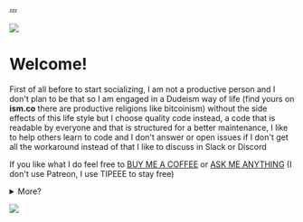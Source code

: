 💤

<a href="https://nazimboudeffa.livejournal.com/tag/github">
  <img align="center" src="https://github-readme-stats.vercel.app/api/top-langs/?username=nazimboudeffa&title_color=ffffff&text_color=c9cacc&icon_color=2bbc8a&bg_color=1d1f21" />
</a>

# Welcome!

<p> First of all before to start socializing, I am not a productive person and  I don't plan to be that so I am engaged in a Dudeism way of life (find yours on <b>ism.co</b> there are productive religions like bitcoinism) without the side effects of this life style but I choose quality code instead, a code that is readable by everyone and that is structured for a better maintenance, I like to help others learn to code and I don't answer or open issues if I don't get all the workaround instead of that I like to discuss in Slack or Discord </p>

If you like what I do feel free to <a href="https://www.buymeacoffee.com/nazimboudeffa">BUY ME A COFFEE</a> or <a href="http://nazimboudeffa.github.io">ASK ME ANYTHING</a> (I don't use Patreon, I use TIPEEE to stay free)

<details><summary>More?</summary>

You can use my WorkAdventure instance to do a metting with or without me, but it's my space on https://workadventure.cf

# BOOKS

<p> I try to write some books, I will probably not finish them as usual so I use a writer pseudonyme because I don't want my name to be on a stolen PDF on the Internet</p>
<p> So please respect that and know that the books are Creative Common on my GitHub account</p>

* https://leanpub.com/javascript-rallonge ... [link](https://github.com/nazimboudeffa/javascript-rallonge), [ePub](https://github.com/nazimboudeffa/javascript-rallonge-epub)
* https://leanpub.com/phaser-cookbook ... [link](https://github.com/nazimboudeffa/phaser-cookbook), [examples](https://github.com/nazimboudeffa/phaser-cookbook-examples)
* https://leanpub.com/reactcookbook (there is one with the - and it's not me) [link](https://github.com/nazimboudeffa/reactcookbook)
* https://leanpub.com/guideducodeurphaser-streetfighter (f the slug) [link](https://github.com/nazimboudeffa/phaser-cookbook/tree/master/guides)
  
You can find also some [unfinished novels projects](https://github.com/nazimboudeffa/novels), and [more novels prjects](https://github.com/nazimboudeffa/novels-ywriter) by Jacques Aïssa

# COURSES

  <p>I try to make some courses in french on <a href="udemy.png">Udemy</a></p>
  <p>I've started some of them on my YT channel</p>
  
  - HTML et CSS pour les débutants et les experts ... there are so many books ... [book link](https://github.com/nazimboudeffa/html-css-book)
  - Apprendre à coder en Javascript
  - Au menu de Phaser
  - Petit tour de React
  
# RESEARCH
  <p>I like cybersecurity and I do it with other accounts here it's only for dev stuff just follow this link https://github.com/nazimboudeffa/heptane</p>

# MAKE A BUSINESS WITH ME ?
  <p>I sell <a href="https://github.com/nazimboudeffa/nazimboudeffa/blob/main/gumroad.png">Some Unfinished Stuff</a> available for free on my GitHub, just made to encourage me keeping to code</p> 
  <p>... not sure if I will move the books to GumRoad</p>
  <p>I dislike any kind of engagement other then a good deal and that's all</p>
  <p>Otherwise engage in discussions on the forum :</p>
  <ul>
    <li>https://github.community</li>
    <li>https://community.ovh.com</li>
  </ul>
  
  
  
# WISHLISTS

<a href="https://www.instagram.com/nazimboudeffa/"><img src="https://img.shields.io/badge/instagram-%23E4405F.svg?&style=for-the-badge&logo=instagram&logoColor=white"></a>
  
* https://www.ebay.com/myb/WatchList?custom_list_id=383185866017
* https://www.instant-gaming.com/fr/user/nazimboudeffa
   
👉 I use [dogecoin](https://github.com/nazimboudeffa/nazimboudeffa.github.io/blob/master/index.md#-i-use-dogecoin) and love good music

![Spotify recently played](https://spotify-recently-played-readme.vercel.app/api?user=thefailtheory)
  
</details>

![](https://komarev.com/ghpvc/?username=nazimboudeffa&color=blue)
